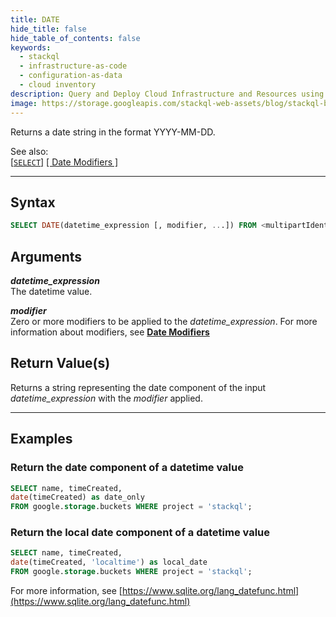 ```yaml
---
title: DATE
hide_title: false
hide_table_of_contents: false
keywords:
  - stackql
  - infrastructure-as-code
  - configuration-as-data
  - cloud inventory
description: Query and Deploy Cloud Infrastructure and Resources using SQL
image: https://storage.googleapis.com/stackql-web-assets/blog/stackql-blog-post-featured-image.png
---
```

Returns a date string in the format YYYY-MM-DD.  

See also:  
[[` SELECT `]](/docs/language-spec/select) [[ Date Modifiers ]](/docs/language-spec/functions/datetime/date_modifiers) 

* * * 

## Syntax

```sql
SELECT DATE(datetime_expression [, modifier, ...]) FROM <multipartIdentifier>;
```

## Arguments

__*datetime_expression*__  
The datetime value.

__*modifier*__  
Zero or more modifiers to be applied to the *datetime_expression*.  For more information about modifiers, see [**Date Modifiers**](/docs/language-spec/functions/datetime/date_modifiers)

## Return Value(s)

Returns a string representing the date component of the input *datetime_expression* with the *modifier* applied.

* * *

## Examples

### Return the date component of a datetime value

```sql
SELECT name, timeCreated,
date(timeCreated) as date_only
FROM google.storage.buckets WHERE project = 'stackql';
```

### Return the local date component of a datetime value

```sql
SELECT name, timeCreated,
date(timeCreated, 'localtime') as local_date
FROM google.storage.buckets WHERE project = 'stackql';
```

For more information, see [https://www.sqlite.org/lang_datefunc.html](https://www.sqlite.org/lang_datefunc.html)